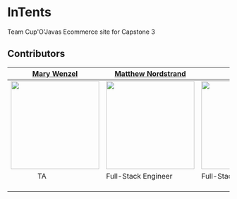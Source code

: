 # InTents
Team Cup'O'Javas Ecommerce site for Capstone 3

## Contributors
| [Mary Wenzel](https://github.com/Mary-Wenzel-TGS)                                                                                                                                | [Matthew Nordstrand](https://github.com/MatthewNordstrand)                                                                             | [Kit Sidhu](https://github.com/kitsi)                                                                                      | [Donavyn Haley](https://github.com/donavynhaley)                                                                                  | [Garrett Molle](https://github.com/gmolle)                                                                                  | [Pallavi Deshpande](https://github.com/)                                                                            | [Neo Maraisane](https://github.com/NeoElias)                                                                                |
|----------------------------------------------------------------------------------------------------------------------------------------------------------------------------------|----------------------------------------------------------------------------------------------------------------------------------------|----------------------------------------------------------------------------------------------------------------------------|-----------------------------------------------------------------------------------------------------------------------------------|-----------------------------------------------------------------------------------------------------------------------------|---------------------------------------------------------------------------------------------------------------------|-----------------------------------------------------------------------------------------------------------------------------|
| [<img src="https://ca.slack-edge.com/T02TPUBRWRE-U02T6AB0V4N-e09833243ae9-512" width = "200" />](https://github.com/Mary-Wenzel-TGS)                                             | [<img src="https://ca.slack-edge.com/T02TPUBRWRE-U02UL3PL9RT-341a17792b83-512" width = "200" />](https://github.com/MatthewNordstrand) | [<img src="https://ca.slack-edge.com/T02TPUBRWRE-U02VCNVHL0Y-9facf060112a-512" width = "200" />](https://github.com/kitsi) | [<img src="https://ca.slack-edge.com/T02TPUBRWRE-U02U8CANFRV-3036cfbe9165-512" width = "200" />](https://github.com/donavynhaley) | [<img src="https://ca.slack-edge.com/T02TPUBRWRE-U02V1L5404R-51beb54fe2b4-512" width = "200" />](https://github.com/gmolle) | [<img src="https://ca.slack-edge.com/T02TPUBRWRE-U02UGARFYP8-26b71ceb23a7-512" width="200" />](https://github.com/) | [<img src="https://ca.slack-edge.com/T02TPUBRWRE-U02U8CAU1CP-900526e334c4-512" width="200" />](https://github.com/NeoElias) |
| &nbsp;&nbsp;&nbsp;&nbsp;&nbsp;&nbsp;&nbsp;&nbsp;&nbsp;&nbsp;&nbsp;&nbsp;&nbsp;      TA      &nbsp;&nbsp;&nbsp;&nbsp;&nbsp;&nbsp;&nbsp;&nbsp;&nbsp;&nbsp;&nbsp;&nbsp;&nbsp;&nbsp; | Full-Stack Engineer                                                                                                                    | Full-Stack Engineer                                                                                                        | Full-Stack Engineer                                                                                                               | Full-Stack Engineer                                                                                                         | Full-Stack Engineer                                                                                                 | Full-Stack Engineer                                                                                                         |
| [<img src="https://github.com/favicon.ico" width="15"> ](https://github.com/Mary-Wenzel-TGS)                                                                                     | [<img src="https://github.com/favicon.ico" width="15"> ](https://github.com/MatthewNordstrand)                                         | [<img src="https://github.com/favicon.ico" width="15"> ](https://github.com/kitsi)                                         | [<img src="https://github.com/favicon.ico" width="15"> ](https://github.com/donavynhaley)                                         | [<img src="https://github.com/favicon.ico" width="15"> ](https://github.com/gmolle)                                         | [<img src="https://github.com/favicon.ico" width="15"> ](https://github.com/)                                       | [<img src="https://github.com/favicon.ico" width="15"> ](https://github.com/NeoElias)                                       |
